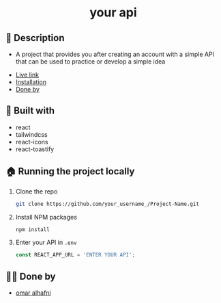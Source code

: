 <h1 align="center"> 
 your api
</h1>

## 📝 **Description**  <span id='desc'></span>

* A project that provides you after creating an account with a simple API that can be used to practice or develop a simple idea


- [Live link](#live)
- [Installation](#install)
- [Done by](#team)


## 🧱 **Built with**  <span id='built'></span>

- react
- tailwindcss
- react-icons
- react-toastify


<!-- ## 📺 **Live link** <span id='live'></span>

You can visit the page [Here](--). -->


## 🏠 **Running the project locally** <span id='install'></span>

1. Clone the repo
   ```sh
   git clone https://github.com/your_username_/Project-Name.git
   ```
2. Install NPM packages
   ```sh
   npm install
   ```
3. Enter your API in `.env`
   ```js
   const REACT_APP_URL = 'ENTER YOUR API';
   ```


## 👨‍⚖️ **Done by**  <span id='team'></span>

- [omar alhafni](https://github.com/omaralhafni)